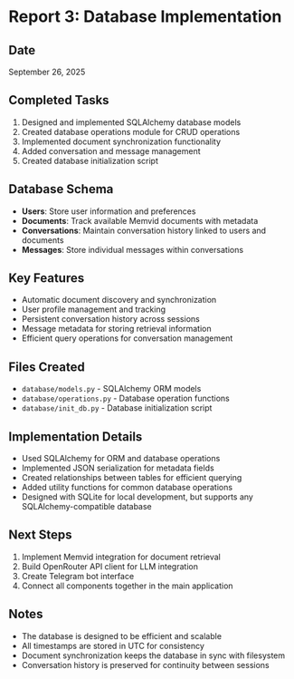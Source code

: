 # Report 3: Database Implementation

## Date
September 26, 2025

## Completed Tasks
1. Designed and implemented SQLAlchemy database models
2. Created database operations module for CRUD operations
3. Implemented document synchronization functionality
4. Added conversation and message management
5. Created database initialization script

## Database Schema
- **Users**: Store user information and preferences
- **Documents**: Track available Memvid documents with metadata
- **Conversations**: Maintain conversation history linked to users and documents
- **Messages**: Store individual messages within conversations

## Key Features
- Automatic document discovery and synchronization
- User profile management and tracking
- Persistent conversation history across sessions
- Message metadata for storing retrieval information
- Efficient query operations for conversation management

## Files Created
- `database/models.py` - SQLAlchemy ORM models
- `database/operations.py` - Database operation functions
- `database/init_db.py` - Database initialization script

## Implementation Details
- Used SQLAlchemy for ORM and database operations
- Implemented JSON serialization for metadata fields
- Created relationships between tables for efficient querying
- Added utility functions for common database operations
- Designed with SQLite for local development, but supports any SQLAlchemy-compatible database

## Next Steps
1. Implement Memvid integration for document retrieval
2. Build OpenRouter API client for LLM integration
3. Create Telegram bot interface
4. Connect all components together in the main application

## Notes
- The database is designed to be efficient and scalable
- All timestamps are stored in UTC for consistency
- Document synchronization keeps the database in sync with filesystem
- Conversation history is preserved for continuity between sessions
